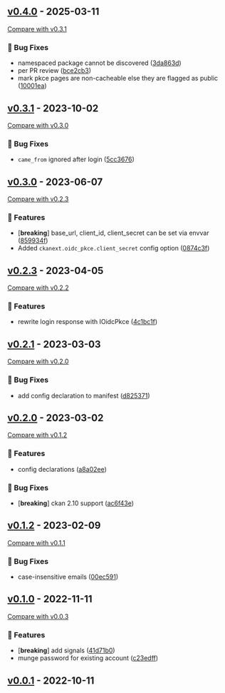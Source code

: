 
## [v0.4.0](https://github.com/DataShades/ckanext-oidc-pkce/releases/tag/v0.4.0) - 2025-03-11
[Compare with v0.3.1](https://github.com/DataShades/ckanext-oidc-pkce/compare/v0.3.1..v0.4.0)

### 🐛 Bug Fixes

- namespaced package cannot be discovered ([3da863d](https://github.com/DataShades/ckanext-oidc-pkce/commit/3da863d4fd4c7c049d70857709862741ed5de226))
- per PR review ([bce2cb3](https://github.com/DataShades/ckanext-oidc-pkce/commit/bce2cb3514e3ed107f9724fd13cb00cbbe021585))
- mark pkce pages are non-cacheable else they are flagged as public ([10001ea](https://github.com/DataShades/ckanext-oidc-pkce/commit/10001ea8c56320186f8296cd9245d9b3f6b80633))

## [v0.3.1](https://github.com/DataShades/ckanext-oidc-pkce/releases/tag/v0.3.1) - 2023-10-02
[Compare with v0.3.0](https://github.com/DataShades/ckanext-oidc-pkce/compare/v0.3.0..v0.3.1)

### 🐛 Bug Fixes

- `came_from` ignored after login ([5cc3676](https://github.com/DataShades/ckanext-oidc-pkce/commit/5cc3676721ed03dd07de1ea0fa6ddfa21317769a))

## [v0.3.0](https://github.com/DataShades/ckanext-oidc-pkce/releases/tag/v0.3.0) - 2023-06-07
[Compare with v0.2.3](https://github.com/DataShades/ckanext-oidc-pkce/compare/v0.2.3..v0.3.0)

### 🚀 Features

- [**breaking**] base_url, client_id, client_secret can be set via envvar ([859934f](https://github.com/DataShades/ckanext-oidc-pkce/commit/859934fcf64c2a6624797b1cf81b85613855a7b2))
- Added `ckanext.oidc_pkce.client_secret` config option ([0874c3f](https://github.com/DataShades/ckanext-oidc-pkce/commit/0874c3f3b4920d5e6254fea9fc1480edf18326b8))

## [v0.2.3](https://github.com/DataShades/ckanext-oidc-pkce/releases/tag/v0.2.3) - 2023-04-05
[Compare with v0.2.2](https://github.com/DataShades/ckanext-oidc-pkce/compare/v0.2.2..v0.2.3)

### 🚀 Features

- rewrite login response with IOidcPkce ([4c1bc1f](https://github.com/DataShades/ckanext-oidc-pkce/commit/4c1bc1fd845134f11f0d977a85af77d79fdd79aa))

## [v0.2.1](https://github.com/DataShades/ckanext-oidc-pkce/releases/tag/v0.2.1) - 2023-03-03
[Compare with v0.2.0](https://github.com/DataShades/ckanext-oidc-pkce/compare/v0.2.0..v0.2.1)

### 🐛 Bug Fixes

- add config declaration to manifest ([d825371](https://github.com/DataShades/ckanext-oidc-pkce/commit/d825371aca8f9c1f4bd3a060ce11aac4c19bfa30))

## [v0.2.0](https://github.com/DataShades/ckanext-oidc-pkce/releases/tag/v0.2.0) - 2023-03-02
[Compare with v0.1.2](https://github.com/DataShades/ckanext-oidc-pkce/compare/v0.1.2..v0.2.0)

### 🚀 Features

- config declarations ([a8a02ee](https://github.com/DataShades/ckanext-oidc-pkce/commit/a8a02eedd4650a081a4641c5c6adeff1a476e842))

### 🐛 Bug Fixes

- [**breaking**] ckan 2.10 support ([ac6f43e](https://github.com/DataShades/ckanext-oidc-pkce/commit/ac6f43e52550acd6e66fca28642a1843466debae))

## [v0.1.2](https://github.com/DataShades/ckanext-oidc-pkce/releases/tag/v0.1.2) - 2023-02-09
[Compare with v0.1.1](https://github.com/DataShades/ckanext-oidc-pkce/compare/v0.1.1..v0.1.2)

### 🐛 Bug Fixes

- case-insensitive emails ([00ec591](https://github.com/DataShades/ckanext-oidc-pkce/commit/00ec591e8b1111f1f43b9a606bee1653d45fb53f))

## [v0.1.0](https://github.com/DataShades/ckanext-oidc-pkce/releases/tag/v0.1.0) - 2022-11-11
[Compare with v0.0.3](https://github.com/DataShades/ckanext-oidc-pkce/compare/v0.0.3..v0.1.0)

### 🚀 Features

- [**breaking**] add signals ([41d71b0](https://github.com/DataShades/ckanext-oidc-pkce/commit/41d71b0a7a3aeb2f815e209c52dd557d6366b9c3))
- munge password for existing account ([c23edff](https://github.com/DataShades/ckanext-oidc-pkce/commit/c23edff23fefe9f300e28d0098e42e5a5f3e0220))

## [v0.0.1](https://github.com/DataShades/ckanext-oidc-pkce/releases/tag/v0.0.1) - 2022-10-11
